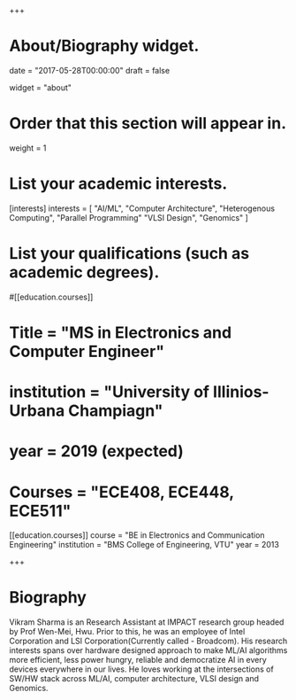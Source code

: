 +++
# About/Biography widget.

date = "2017-05-28T00:00:00"
draft = false

widget = "about"

# Order that this section will appear in.
weight = 1

# List your academic interests.
[interests]
  interests = [
    "AI/ML",
    "Computer Architecture",
    "Heterogenous Computing",
    "Parallel Programming"
    "VLSI Design",
    "Genomics"
  ]

# List your qualifications (such as academic degrees).
#[[education.courses]]
#  Title = "MS in Electronics and Computer Engineer"
#  institution = "University of Illinios-Urbana Champiagn"
#  year = 2019 (expected)
#  Courses = "ECE408, ECE448, ECE511"

[[education.courses]]
  course = "BE in Electronics and Communication Engineering"
  institution = "BMS College of Engineering, VTU"
  year = 2013


+++

# Biography

Vikram Sharma is an Research Assistant at IMPACT research group headed by Prof Wen-Mei, Hwu. Prior to this, he was an employee of Intel Corporation and LSI Corporation(Currently called - Broadcom). His research interests spans over hardware designed approach to make ML/AI algorithms more efficient, less power hungry, reliable and democratize AI in every devices everywhere in our lives. He loves working at the intersections of SW/HW stack across ML/AI, computer architecture, VLSI design and Genomics.
